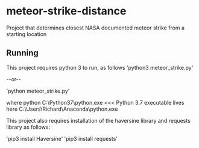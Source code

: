 # meteor-strike-distance
Project that determines closest NASA documented meteor strike from a starting location

## Running

This project requires python 3 to run, as follows
'python3 meteor_strike.py'

--or--

'python meteor_strike.py'

where python
C:\Python37\python.exe <<< Python 3.7 executable lives here
C:\Users\Richard\Anaconda\python.exe

This project also requires installation of the haversine library and requests library as follows:

'pip3 install Haversine'
'pip3 install requests'
